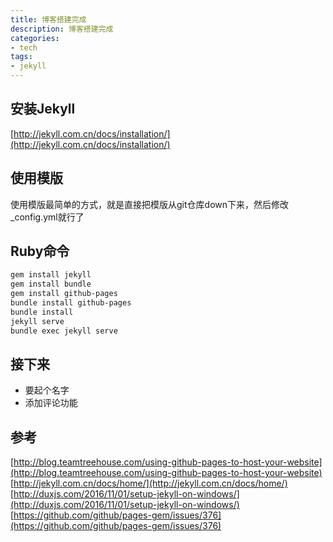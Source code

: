 ```yaml
---
title: 博客搭建完成
description: 博客搭建完成
categories:
- tech
tags:
- jekyll
---
```


## 安装Jekyll

[http://jekyll.com.cn/docs/installation/](http://jekyll.com.cn/docs/installation/)

## 使用模版

使用模版最简单的方式，就是直接把模版从git仓库down下来，然后修改_config.yml就行了


## Ruby命令
```sh
gem install jekyll
gem install bundle
gem install github-pages
bundle install github-pages
bundle install
jekyll serve
bundle exec jekyll serve
```
## 接下来
- 要起个名字
- 添加评论功能

## 参考
[http://blog.teamtreehouse.com/using-github-pages-to-host-your-website](http://blog.teamtreehouse.com/using-github-pages-to-host-your-website)
[http://jekyll.com.cn/docs/home/](http://jekyll.com.cn/docs/home/)
[http://duxjs.com/2016/11/01/setup-jekyll-on-windows/](http://duxjs.com/2016/11/01/setup-jekyll-on-windows/)
[https://github.com/github/pages-gem/issues/376](https://github.com/github/pages-gem/issues/376)


